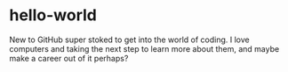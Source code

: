 # hello-world
New to GitHub super stoked to get into the world of coding.
I love computers and taking the next step to learn more about them, and maybe make a career out of it perhaps?
